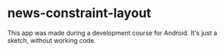 # news-constraint-layout
 This app was made during a development course for Android. 
 It's just a sketch, without working code.
